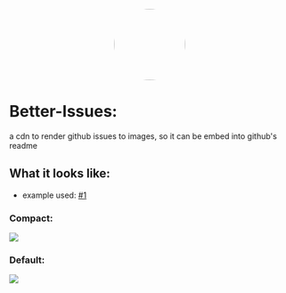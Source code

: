 <p align="center">
    <img style="border-radius: 100px" width="128" height="128" src="https://avatars0.githubusercontent.com/u/47723417?s=460&amp;u=10c488f1c4e0644b839df15ecefbfef2a9869305&amp;v=4">
</p>

# Better-Issues:

a cdn to render github issues to images, so it can be embed into github's readme

## What it looks like:

-   example used: [#1](https://github.com/xNaCly/better-issues/issues/1)

### Compact:

<img src="https://better-issues.herokuapp.com/render_issue?issue=https://github.com/xNaCly/better-issues/issues/1&type=compact">

### Default:
<kbd>
  <img src="https://better-issues.herokuapp.com/render_issue?issue=https://github.com/xNaCly/better-issues/issues/1">
</kbd>
